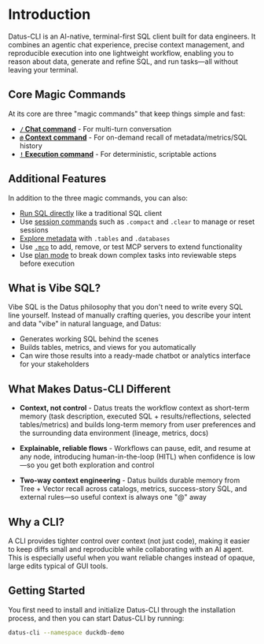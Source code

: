 # Introduction

Datus-CLI is an AI-native, terminal-first SQL client built for data engineers. It combines an agentic chat experience, precise context management, and reproducible execution into one lightweight workflow, enabling you to reason about data, generate and refine SQL, and run tasks—all without leaving your terminal.

## Core Magic Commands

At its core are three "magic commands" that keep things simple and fast:

- **[`/` Chat command](chat_command.md)** - For multi-turn conversation
- **[`@` Context command](context_command.md)** - For on-demand recall of metadata/metrics/SQL history
- **[`!` Execution command](execution_command.md)** - For deterministic, scriptable actions

## Additional Features

In addition to the three magic commands, you can also:

- [Run SQL directly](sql_execution.md) like a traditional SQL client
- Use [session commands](chat_command.md#session-commands) such as `.compact` and `.clear` to manage or reset sessions
- [Explore metadata](sql_execution.md#explore-metadata) with `.tables` and `.databases`
- Use [`.mcp`](mcp_extensions.md) to add, remove, or test MCP servers to extend functionality
- Use [plan mode](plan_mode.md) to break down complex tasks into reviewable steps before execution

## What is Vibe SQL?

Vibe SQL is the Datus philosophy that you don't need to write every SQL line yourself. Instead of manually crafting queries, you describe your intent and data "vibe" in natural language, and Datus:

- Generates working SQL behind the scenes
- Builds tables, metrics, and views for you automatically
- Can wire those results into a ready-made chatbot or analytics interface for your stakeholders

## What Makes Datus-CLI Different

- **Context, not control** - Datus treats the workflow context as short-term memory (task description, executed SQL + results/reflections, selected tables/metrics) and builds long-term memory from user preferences and the surrounding data environment (lineage, metrics, docs)

- **Explainable, reliable flows** - Workflows can pause, edit, and resume at any node, introducing human-in-the-loop (HITL) when confidence is low—so you get both exploration and control

- **Two-way context engineering** - Datus builds durable memory from Tree + Vector recall across catalogs, metrics, success-story SQL, and external rules—so useful context is always one "@" away

## Why a CLI?

A CLI provides tighter control over context (not just code), making it easier to keep diffs small and reproducible while collaborating with an AI agent. This is especially useful when you want reliable changes instead of opaque, large edits typical of GUI tools.

## Getting Started

You first need to install and initialize Datus-CLI through the installation process, and then you can start Datus-CLI by running:

```bash
datus-cli --namespace duckdb-demo
```